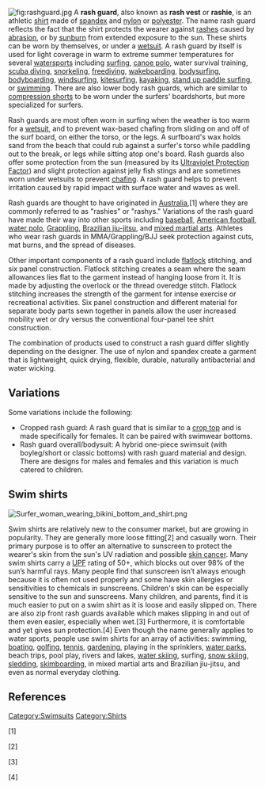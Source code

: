 ![](rashguard.jpg "fig:rashguard.jpg") A **rash guard**, also known as
**rash vest** or **rashie**, is an athletic [shirt](shirt "wikilink")
made of [spandex](spandex "wikilink") and [nylon](nylon "wikilink") or
[polyester](polyester "wikilink"). The name rash guard reflects the fact
that the shirt protects the wearer against [rashes](rash "wikilink")
caused by [abrasion](Abrasion_(mechanical) "wikilink"), or by
[sunburn](sunburn "wikilink") from extended exposure to the sun. These
shirts can be worn by themselves, or under a
[wetsuit](wetsuit "wikilink"). A rash guard by itself is used for light
coverage in warm to extreme summer temperatures for several
[watersports](watersports "wikilink") including
[surfing](surfing "wikilink"), [canoe polo](canoe_polo "wikilink"),
water survival training, [scuba diving](scuba_diving "wikilink"),
[snorkeling](snorkeling "wikilink"),
[freediving](freediving "wikilink"),
[wakeboarding](wakeboarding "wikilink"),
[bodysurfing](bodysurfing "wikilink"),
[bodyboarding](bodyboarding "wikilink"),
[windsurfing](windsurfing "wikilink"),
[kitesurfing](kitesurfing "wikilink"), [kayaking](kayaking "wikilink"),
[stand up paddle surfing](stand_up_paddle_surfing "wikilink"), or
[swimming](Human_swimming "wikilink"). There are also lower body rash
guards, which are similar to [compression
shorts](compression_shorts "wikilink") to be worn under the surfers'
boardshorts, but more specialized for surfers.

Rash guards are most often worn in surfing when the weather is too warm
for a [wetsuit](wetsuit "wikilink"), and to prevent wax-based chafing
from sliding on and off of the surf board, on either the torso, or the
legs. A surfboard's wax holds sand from the beach that could rub against
a surfer's torso while paddling out to the break, or legs while sitting
atop one's board. Rash guards also offer some protection from the sun
(measured by its [Ultraviolet Protection
Factor](Sun_protective_clothing#UPF_rating "wikilink")) and slight
protection against jelly fish stings and are sometimes worn under
wetsuits to prevent [chafing](Chafing_(skin) "wikilink"). A rash guard
helps to prevent irritation caused by rapid impact with surface water
and waves as well.

Rash guards are thought to have originated in
[Australia](Australia "wikilink"),[1] where they are commonly referred
to as "rashies" or "rashys." Variations of the rash guard have made
their way into other sports including [baseball](baseball "wikilink"),
[American football](American_football "wikilink"), [water
polo](water_polo "wikilink"), [Grappling](Grappling "wikilink"),
[Brazilian jiu-jitsu](Brazilian_jiu-jitsu "wikilink"), and [mixed
martial arts](mixed_martial_arts "wikilink"). Athletes who wear rash
guards in MMA/Grappling/BJJ seek protection against cuts, mat burns, and
the spread of diseases.

Other important components of a rash guard include
[flatlock](Overlock#Types_of_overlock_stitches "wikilink") stitching,
and six panel construction. Flatlock stitching creates a seam where the
seam allowances lies flat to the garment instead of hanging loose from
it. It is made by adjusting the overlock or the thread overedge stitch.
Flatlock stitching increases the strength of the garment for intense
exercise or recreational activities. Six panel construction and
different material for separate body parts sewn together in panels allow
the user increased mobility wet or dry versus the conventional
four-panel tee shirt construction.

The combination of products used to construct a rash guard differ
slightly depending on the designer. The use of nylon and spandex create
a garment that is lightweight, quick drying, flexible, durable,
naturally antibacterial and water wicking.

## Variations

Some variations include the following:

-   Cropped rash guard: A rash guard that is similar to a [crop
    top](Crop_top "wikilink") and is made specifically for females. It
    can be paired with swimwear bottoms.
-   Rash guard overall/bodysuit: A hybrid one-piece swimsuit (with
    boyleg/short or classic bottoms) with rash guard material and
    design. There are designs for males and females and this variation
    is much catered to children.

## Swim shirts

![](Surfer_woman_wearing_bikini_bottom_and_shirt.png "Surfer_woman_wearing_bikini_bottom_and_shirt.png")

Swim shirts are relatively new to the consumer market, but are growing
in popularity. They are generally more loose fitting[2] and casually
worn. Their primary purpose is to offer an alternative to sunscreen to
protect the wearer's skin from the sun's UV radiation and possible [skin
cancer](skin_cancer "wikilink"). Many swim shirts carry a
[UPF](sun_protective_clothing "wikilink") rating of 50+, which blocks
out over 98% of the sun’s harmful rays. Many people find that sunscreen
isn’t always enough because it is often not used properly and some have
skin allergies or sensitivities to chemicals in sunscreens. Children's
skin can be especially sensitive to the sun and sunscreens. Many
children, and parents, find it is much easier to put on a swim shirt as
it is loose and easily slipped on. There are also zip front rash guards
available which makes slipping in and out of them even easier,
especially when wet.[3] Furthermore, it is comfortable and yet gives sun
protection.[4] Even though the name generally applies to water sports,
people use swim shirts for an array of activities: swimming,
[boating](boating "wikilink"), [golfing](golfing "wikilink"),
[tennis](tennis "wikilink"), [gardening](gardening "wikilink"), playing
in the sprinklers, [water parks](water_parks "wikilink"), beach trips,
pool play, rivers and lakes, [water skiing](water_skiing "wikilink"),
surfing, [snow skiing](snow_skiing "wikilink"),
[sledding](sledding "wikilink"),
[skimboarding](skimboarding "wikilink"), in mixed martial arts and
Brazilian jiu-jitsu, and even as normal everyday clothing.

## References

[Category:Swimsuits](Category:Swimsuits "wikilink")
[Category:Shirts](Category:Shirts "wikilink")

[1]

[2]

[3]

[4]